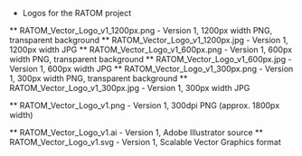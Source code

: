 * Logos for the RATOM project

** RATOM_Vector_Logo_v1_1200px.png - Version 1, 1200px width PNG, transparent background
** RATOM_Vector_Logo_v1_1200px.jpg - Version 1, 1200px width JPG
** RATOM_Vector_Logo_v1_600px.png - Version 1, 600px width PNG, transparent background
** RATOM_Vector_Logo_v1_600px.jpg - Version 1, 600px width JPG
** RATOM_Vector_Logo_v1_300px.png - Version 1, 300px width PNG, transparent background
** RATOM_Vector_Logo_v1_300px.jpg - Version 1, 300px width JPG

** RATOM_Vector_Logo_v1.png - Version 1, 300dpi PNG (approx. 1800px width)

** RATOM_Vector_Logo_v1.ai - Version 1, Adobe Illustrator source
** RATOM_Vector_Logo_v1.svg - Version 1, Scalable Vector Graphics format


